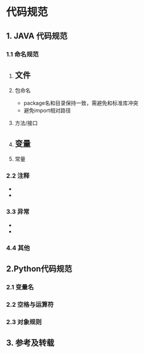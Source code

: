 # 代码规范

## 1. JAVA 代码规范

### 1.1 命名规范

1. 文件
   - 
2. 包命名
   - package名和目录保持一致，需避免和标准库冲突
   - 避免import相对路径
3. 方法/接口
 
4. 变量
   - 
5. 常量


### 2.2 注释

- 
- 

### 3.3 异常

- 
- 

### 4.4 其他

## 2.Python代码规范

### 2.1 变量名



### 2.2 空格与运算符


### 2.3 对象规则


## 3. 参考及转载






